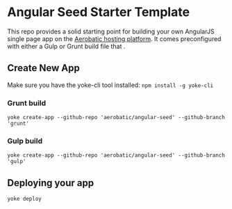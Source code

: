# Angular Seed Starter Template

This repo provides a solid starting point for building your own AngularJS single page app on the [Aerobatic hosting platform](http://www.aerobatic.com).
It comes preconfigured with either a Gulp or Grunt build file that .

## Create New App
Make sure you have the yoke-cli tool installed: `npm install -g yoke-cli`

### Grunt build
```
yoke create-app --github-repo 'aerobatic/angular-seed' --github-branch 'grunt'
```

### Gulp build
```
yoke create-app --github-repo 'aerobatic/angular-seed' --github-branch 'gulp'
```

## Deploying your app
```
yoke deploy
```